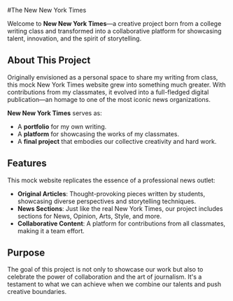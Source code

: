 #The New New York Times

Welcome to **New New York Times**—a creative project born from a college writing class and transformed into a collaborative platform for showcasing talent, innovation, and the spirit of storytelling. 

## **About This Project**
Originally envisioned as a personal space to share my writing from class, this mock New York Times website grew into something much greater. With contributions from my classmates, it evolved into a full-fledged digital publication—an homage to one of the most iconic news organizations. 

**New New York Times** serves as:
- A **portfolio** for my own writing.
- A **platform** for showcasing the works of my classmates.
- A **final project** that embodies our collective creativity and hard work.

## **Features**
This mock website replicates the essence of a professional news outlet:
- **Original Articles**: Thought-provoking pieces written by students, showcasing diverse perspectives and storytelling techniques.
- **News Sections**: Just like the real New York Times, our project includes sections for News, Opinion, Arts, Style, and more.
- **Collaborative Content**: A platform for contributions from all classmates, making it a team effort.

## **Purpose**
The goal of this project is not only to showcase our work but also to celebrate the power of collaboration and the art of journalism. It's a testament to what we can achieve when we combine our talents and push creative boundaries.

